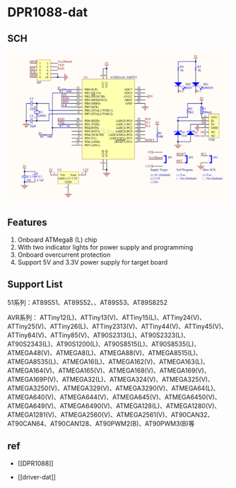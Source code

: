 
# DPR1088-dat



## SCH 

![](2024-06-13-17-43-55.png)

## Features

1. Onboard ATMega8 (L) chip
2. With two indicator lights for power supply and programming
3. Onboard overcurrent protection
4. Support 5V and 3.3V power supply for target board


## Support List 

51系列：AT89S51、AT89S52、、AT89S53、AT89S8252

AVR系列： ATTiny12(L)、ATTiny13(V)、ATTiny15(L)、ATTiny24(V)、ATTiny25(V)、ATTiny26(L)、ATTiny2313(V)、ATTiny44(V)、ATTiny45(V)、ATTiny84(V)、ATTiny85(V)、AT90S2313(L)、AT90S2323(L)、AT90S2343(L)、AT90S1200(L)、AT90S8515(L)、AT90S8535(L)、ATMEGA48(V)、ATMEGA8(L)、ATMEGA88(V)、ATMEGA8515(L)、ATMEGA8535(L)、ATMEGA16(L)、ATMEGA162(V)、ATMEGA163(L)、ATMEGA164(V)、ATMEGA165(V)、ATMEGA168(V)、ATMEGA169(V)、ATMEGA169P(V)、ATMEGA32(L)、ATMEGA324(V)、ATMEGA325(V)、ATMEGA3250(V)、ATMEGA329(V)、ATMEGA3290(V)、ATMEGA64(L)、ATMEGA640(V)、ATMEGA644(V)、ATMEGA645(V)、ATMEGA6450(V)、ATMEGA649(V)、ATMEGA6490(V)、ATMEGA128(L)、ATMEGA1280(V)、ATMEGA1281(V)、ATMEGA2560(V)、ATMEGA2561(V)、AT90CAN32、AT90CAN64、AT90CAN128、AT90PWM2(B)、AT90PWM3(B)等


## ref 

- [[DPR1088]]

- [[driver-dat]]